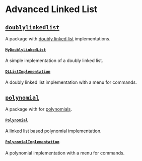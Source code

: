 # Advanced Linked List

## [`doublylinkedlist`](doublylinkedlist/)

A package with [doubly linked list](https://en.wikipedia.org/wiki/Doubly_linked_list) implementations.

#### [`MyDoublyLinkedList`](doublylinkedlist/MyDoublyLinkedList.java)

A simple implementation of a doubly linked list.

#### [`DLListImplementation`](doublylinkedlist/DLListImplementation.java)

A doubly linked list implementation with a menu for commands.

## [`polynomial`](polynomial/)

A package with for [polynomials](https://en.wikipedia.org/wiki/Polynomial).

#### [`Polynomial`](polynomial/Polynomial.java)

A linked list based polynomial implementation.

#### [`PolynomialImplementation`](polynomial/PolynomialImplementation.java)

A polynomial implementation with a menu for commands.
